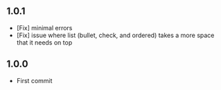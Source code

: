 ## 1.0.1

* [Fix] minimal errors
* [Fix] issue where list (bullet, check, and ordered) takes a more space that it needs on top  

## 1.0.0

* First commit 
